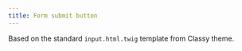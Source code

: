 ```yaml
---
title: Form submit button
---
```


Based on the standard `input.html.twig` template from Classy theme.
